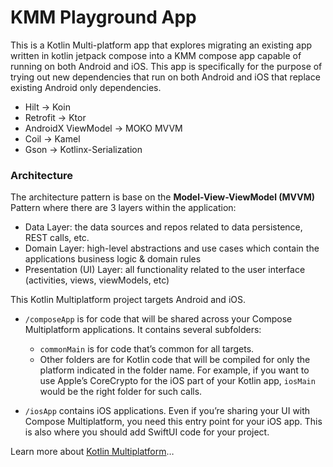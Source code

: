 # KMM Playground App
This is a Kotlin Multi-platform app that explores migrating an existing app written in kotlin jetpack compose into a KMM compose app capable of running on both Android and iOS. 
This app is specifically for the purpose of trying out new dependencies that run on both Android and iOS that replace existing Android only dependencies.
- Hilt -> Koin
- Retrofit -> Ktor
- AndroidX ViewModel -> MOKO MVVM
- Coil -> Kamel
- Gson -> Kotlinx-Serialization


### Architecture
The architecture pattern is base on the **Model-View-ViewModel (MVVM)** Pattern where there are 3 layers within the application:
- Data Layer: the data sources and repos related to data persistence, REST calls, etc.
- Domain Layer: high-level abstractions and use cases which contain the applications business logic & domain rules
- Presentation (UI) Layer: all functionality related to the user interface (activities, views, viewModels, etc)

This Kotlin Multiplatform project targets Android and iOS.

* `/composeApp` is for code that will be shared across your Compose Multiplatform applications.
  It contains several subfolders:
  - `commonMain` is for code that’s common for all targets.
  - Other folders are for Kotlin code that will be compiled for only the platform indicated in the folder name.
    For example, if you want to use Apple’s CoreCrypto for the iOS part of your Kotlin app,
    `iosMain` would be the right folder for such calls.

* `/iosApp` contains iOS applications. Even if you’re sharing your UI with Compose Multiplatform, 
  you need this entry point for your iOS app. This is also where you should add SwiftUI code for your project.


Learn more about [Kotlin Multiplatform](https://www.jetbrains.com/help/kotlin-multiplatform-dev/get-started.html)…